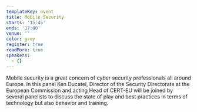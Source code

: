 ```yaml
---
templateKey: event
title: Mobile Security
starts: '15:45'
ends: '17:00'
venue: ''
color: grey
register: true
readMore: true
speakers:
  - {}
---
```

Mobile security is a great concern of cyber security professionals all around Europe. In this panel Ken Ducatel, Director of the Security Directorate at the European Commission and acting Head of CERT-EU will be joined by several panelists  to discuss the state of play and  best practices in terms of technology but also behavior and training.
